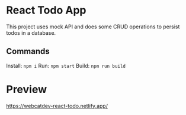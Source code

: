 # React Todo App
This project uses mock API and does some CRUD operations to persist todos in a database.

## Commands
Install: `npm i`
Run: `npm start`
Build: `npm run build`

# Preview
https://webcatdev-react-todo.netlify.app/

